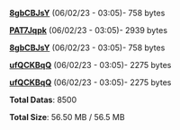 [**8gbCBJsY**](/data/8gbCBJsY.txt) (06/02/23 - 03:05)- 758 bytes

[**PAT7Jqpk**](/data/PAT7Jqpk.txt) (06/02/23 - 03:05)- 2939 bytes

[**8gbCBJsY**](/data/8gbCBJsY.txt) (06/02/23 - 03:05)- 758 bytes

[**ufQCKBqQ**](/data/ufQCKBqQ.txt) (06/02/23 - 03:05)- 2275 bytes

[**ufQCKBqQ**](/data/ufQCKBqQ.txt) (06/02/23 - 03:05)- 2275 bytes

**Total Datas**: 8500

**Total Size**: 56.50 MB / 56.5 MB